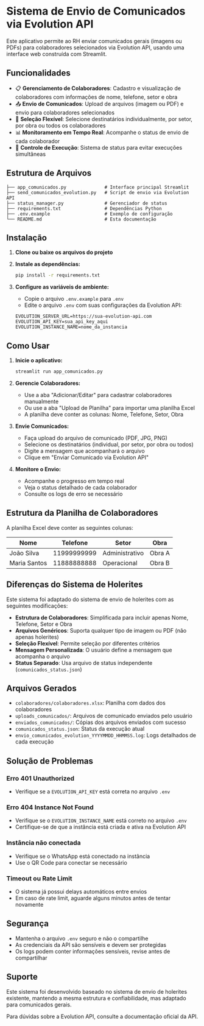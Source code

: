 # Sistema de Envio de Comunicados via Evolution API

Este aplicativo permite ao RH enviar comunicados gerais (imagens ou PDFs) para colaboradores selecionados via Evolution API, usando uma interface web construída com Streamlit.

## Funcionalidades

- 📋 **Gerenciamento de Colaboradores**: Cadastro e visualização de colaboradores com informações de nome, telefone, setor e obra
- 📤 **Envio de Comunicados**: Upload de arquivos (imagem ou PDF) e envio para colaboradores selecionados
- 🎯 **Seleção Flexível**: Selecione destinatários individualmente, por setor, por obra ou todos os colaboradores
- 📊 **Monitoramento em Tempo Real**: Acompanhe o status de envio de cada colaborador
- 🔄 **Controle de Execução**: Sistema de status para evitar execuções simultâneas

## Estrutura de Arquivos

```
├── app_comunicados.py              # Interface principal Streamlit
├── send_comunicados_evolution.py   # Script de envio via Evolution API
├── status_manager.py               # Gerenciador de status
├── requirements.txt                # Dependências Python
├── .env.example                    # Exemplo de configuração
└── README.md                       # Esta documentação
```

## Instalação

1. **Clone ou baixe os arquivos do projeto**

2. **Instale as dependências:**
   ```bash
   pip install -r requirements.txt
   ```

3. **Configure as variáveis de ambiente:**
   - Copie o arquivo `.env.example` para `.env`
   - Edite o arquivo `.env` com suas configurações da Evolution API:
   ```
   EVOLUTION_SERVER_URL=https://sua-evolution-api.com
   EVOLUTION_API_KEY=sua_api_key_aqui
   EVOLUTION_INSTANCE_NAME=nome_da_instancia
   ```

## Como Usar

1. **Inicie o aplicativo:**
   ```bash
   streamlit run app_comunicados.py
   ```

2. **Gerencie Colaboradores:**
   - Use a aba "Adicionar/Editar" para cadastrar colaboradores manualmente
   - Ou use a aba "Upload de Planilha" para importar uma planilha Excel
   - A planilha deve conter as colunas: Nome, Telefone, Setor, Obra

3. **Envie Comunicados:**
   - Faça upload do arquivo de comunicado (PDF, JPG, PNG)
   - Selecione os destinatários (individual, por setor, por obra ou todos)
   - Digite a mensagem que acompanhará o arquivo
   - Clique em "Enviar Comunicado via Evolution API"

4. **Monitore o Envio:**
   - Acompanhe o progresso em tempo real
   - Veja o status detalhado de cada colaborador
   - Consulte os logs de erro se necessário

## Estrutura da Planilha de Colaboradores

A planilha Excel deve conter as seguintes colunas:

| Nome | Telefone | Setor | Obra |
|------|----------|-------|------|
| João Silva | 11999999999 | Administrativo | Obra A |
| Maria Santos | 11888888888 | Operacional | Obra B |

## Diferenças do Sistema de Holerites

Este sistema foi adaptado do sistema de envio de holerites com as seguintes modificações:

- **Estrutura de Colaboradores**: Simplificada para incluir apenas Nome, Telefone, Setor e Obra
- **Arquivos Genéricos**: Suporta qualquer tipo de imagem ou PDF (não apenas holerites)
- **Seleção Flexível**: Permite seleção por diferentes critérios
- **Mensagem Personalizada**: O usuário define a mensagem que acompanha o arquivo
- **Status Separado**: Usa arquivo de status independente (`comunicados_status.json`)

## Arquivos Gerados

- `colaboradores/colaboradores.xlsx`: Planilha com dados dos colaboradores
- `uploads_comunicados/`: Arquivos de comunicado enviados pelo usuário
- `enviados_comunicados/`: Cópias dos arquivos enviados com sucesso
- `comunicados_status.json`: Status da execução atual
- `envio_comunicados_evolution_YYYYMMDD_HHMMSS.log`: Logs detalhados de cada execução

## Solução de Problemas

### Erro 401 Unauthorized
- Verifique se a `EVOLUTION_API_KEY` está correta no arquivo `.env`

### Erro 404 Instance Not Found
- Verifique se o `EVOLUTION_INSTANCE_NAME` está correto no arquivo `.env`
- Certifique-se de que a instância está criada e ativa na Evolution API

### Instância não conectada
- Verifique se o WhatsApp está conectado na instância
- Use o QR Code para conectar se necessário

### Timeout ou Rate Limit
- O sistema já possui delays automáticos entre envios
- Em caso de rate limit, aguarde alguns minutos antes de tentar novamente

## Segurança

- Mantenha o arquivo `.env` seguro e não o compartilhe
- As credenciais da API são sensíveis e devem ser protegidas
- Os logs podem conter informações sensíveis, revise antes de compartilhar

## Suporte

Este sistema foi desenvolvido baseado no sistema de envio de holerites existente, mantendo a mesma estrutura e confiabilidade, mas adaptado para comunicados gerais.

Para dúvidas sobre a Evolution API, consulte a documentação oficial da API.